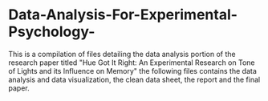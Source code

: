 # Data-Analysis-For-Experimental-Psychology-
This is a compilation of files detailing the data analysis portion of the research paper titled "Hue Got It Right: An Experimental Research on Tone of Lights and its Influence on Memory" the following files contains the data analysis and data visualization, the clean data sheet, the report and the final paper. 
